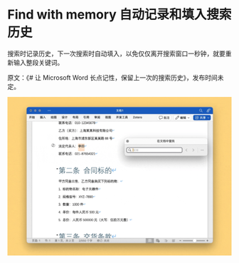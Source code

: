 # Find with memory 自动记录和填入搜索历史

搜索时记录历史，下一次搜索时自动填入，以免仅仅离开搜索窗口一秒钟，就要重新输入整段关键词。

原文：《# 让 Microsoft Word 长点记性，保留上一次的搜索历史》，发布时间未定。

![img](img.gif)